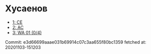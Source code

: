 # Хусаенов
- [1: CE](1.md)
- [2: AC](2.md)
- [3: WA 01 (0/4)](3.md)

Commit: e3d66699aaae031b69914c07c3aa655f80bc1359
 fetched at: 20201103-151203
